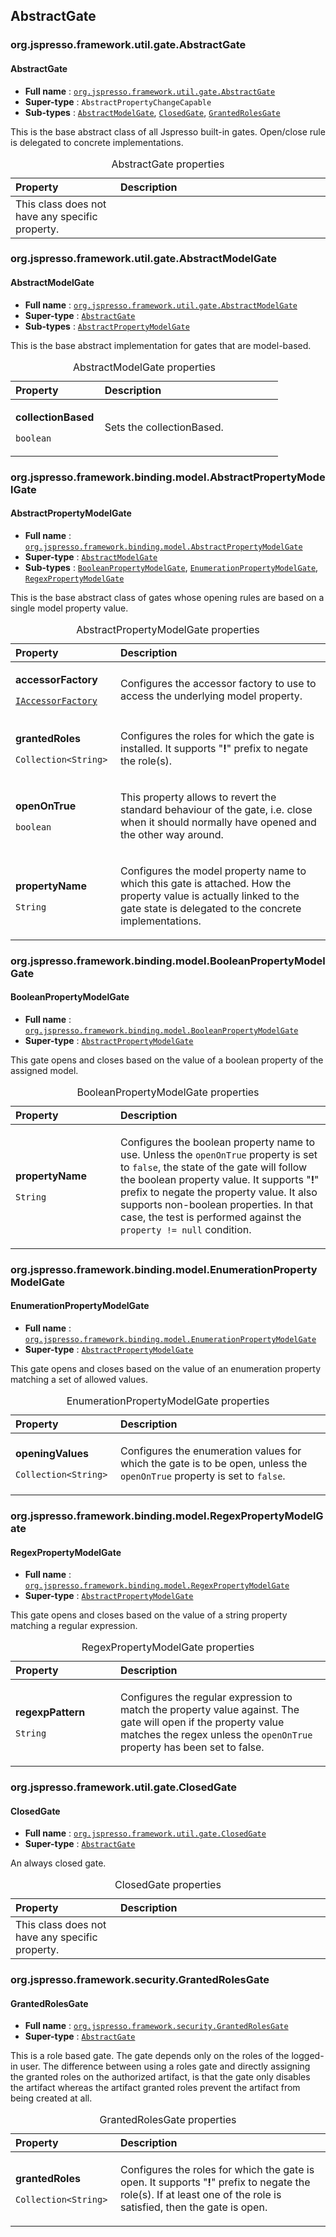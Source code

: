 ## AbstractGate

### org.jspresso.framework.util.gate.AbstractGate
<a name="AbstractGate"></a>
#### AbstractGate

+ **Full name** : [`org.jspresso.framework.util.gate.AbstractGate`](http://www.jspresso.org/external/maven-site/apidocs/org/jspresso/framework/util/gate/AbstractGate.html)
+ **Super-type** : `AbstractPropertyChangeCapable`
+ **Sub-types** : [`AbstractModelGate`](#org.jspresso.framework.util.gate.AbstractModelGate), [`ClosedGate`](#org.jspresso.framework.util.gate.ClosedGate), [`GrantedRolesGate`](#org.jspresso.framework.security.GrantedRolesGate)



This is the base abstract class of all Jspresso built-in gates. Open/close
 rule is delegated to concrete implementations.



<table>
<caption>AbstractGate properties</caption>
<colgroup>
<col width="33%" />
<col width="66%" />
</colgroup>
<thead>
<tr class="header">
<th align="left">Property</th>
<th align="left">Description</th>
</tr>
</thead>
<tbody>
<tr>
<td align="left">This class does not have any specific property.</td>
<td align="left"></td>
</tr>
</tbody>
</table>


### org.jspresso.framework.util.gate.AbstractModelGate
<a name="AbstractModelGate"></a>
#### AbstractModelGate

+ **Full name** : [`org.jspresso.framework.util.gate.AbstractModelGate`](http://www.jspresso.org/external/maven-site/apidocs/org/jspresso/framework/util/gate/AbstractModelGate.html)
+ **Super-type** : [`AbstractGate`](#org.jspresso.framework.util.gate.AbstractGate)
+ **Sub-types** : [`AbstractPropertyModelGate`](#org.jspresso.framework.binding.model.AbstractPropertyModelGate)



This is the base abstract implementation for gates that are model-based.



<table>
<caption>AbstractModelGate properties</caption>
<colgroup>
<col width="33%" />
<col width="66%" />
</colgroup>
<thead>
<tr class="header">
<th align="left">Property</th>
<th align="left">Description</th>
</tr>
</thead>
<tbody>
<tr class="odd">
<td align="left"><p><strong>collectionBased</strong></p><p><code>boolean</code></p></td>
<td><p>Sets the collectionBased.</p></td>
</tr>
</tbody>
</table>


### org.jspresso.framework.binding.model.AbstractPropertyModelGate
<a name="AbstractPropertyModelGate"></a>
#### AbstractPropertyModelGate

+ **Full name** : [`org.jspresso.framework.binding.model.AbstractPropertyModelGate`](http://www.jspresso.org/external/maven-site/apidocs/org/jspresso/framework/binding/model/AbstractPropertyModelGate.html)
+ **Super-type** : [`AbstractModelGate`](#org.jspresso.framework.util.gate.AbstractModelGate)
+ **Sub-types** : [`BooleanPropertyModelGate`](#org.jspresso.framework.binding.model.BooleanPropertyModelGate), [`EnumerationPropertyModelGate`](#org.jspresso.framework.binding.model.EnumerationPropertyModelGate), [`RegexPropertyModelGate`](#org.jspresso.framework.binding.model.RegexPropertyModelGate)



This is the base abstract class of gates whose opening rules are based on a
 single model property value.



<table>
<caption>AbstractPropertyModelGate properties</caption>
<colgroup>
<col width="33%" />
<col width="66%" />
</colgroup>
<thead>
<tr class="header">
<th align="left">Property</th>
<th align="left">Description</th>
</tr>
</thead>
<tbody>
<tr class="odd">
<td align="left"><p><strong>accessorFactory</strong></p><p><code><a href="http://www.jspresso.org/external/maven-site/apidocs/org/jspresso/framework/util/accessor/IAccessorFactory.html">IAccessor&#x200B;Factory</a></code></p></td>
<td><p>Configures the accessor factory to use to access the underlying model
 property.</p></td>
</tr>
<tr class="even">
<td align="left"><p><strong>grantedRoles</strong></p><p><code>Collection&#x200B;&lt;&#x200B;String&#x200B;&gt;&#x200B;</code></p></td>
<td><p>Configures the roles for which the gate is installed. It supports
 &quot;<b>!</b>&quot; prefix to negate the role(s).</p></td>
</tr>
<tr class="odd">
<td align="left"><p><strong>openOnTrue</strong></p><p><code>boolean</code></p></td>
<td><p>This property allows to revert the standard behaviour of the gate, i.e.
 close when it should normally have opened and the other way around.</p></td>
</tr>
<tr class="even">
<td align="left"><p><strong>propertyName</strong></p><p><code>String</code></p></td>
<td><p>Configures the model property name to which this gate is attached. How the
 property value is actually linked to the gate state is delegated to the
 concrete implementations.</p></td>
</tr>
</tbody>
</table>


### org.jspresso.framework.binding.model.BooleanPropertyModelGate
<a name="BooleanPropertyModelGate"></a>
#### BooleanPropertyModelGate

+ **Full name** : [`org.jspresso.framework.binding.model.BooleanPropertyModelGate`](http://www.jspresso.org/external/maven-site/apidocs/org/jspresso/framework/binding/model/BooleanPropertyModelGate.html)
+ **Super-type** : [`AbstractPropertyModelGate`](#org.jspresso.framework.binding.model.AbstractPropertyModelGate)



This gate opens and closes based on the value of a boolean property of the
 assigned model.



<table>
<caption>BooleanPropertyModelGate properties</caption>
<colgroup>
<col width="33%" />
<col width="66%" />
</colgroup>
<thead>
<tr class="header">
<th align="left">Property</th>
<th align="left">Description</th>
</tr>
</thead>
<tbody>
<tr class="odd">
<td align="left"><p><strong>propertyName</strong></p><p><code>String</code></p></td>
<td><p>Configures the boolean property name to use. Unless the
 <code>openOnTrue</code> property is set to <code>false</code>, the state of
 the gate will follow the boolean property value. It supports
 &quot;<b>!</b>&quot; prefix to negate the property value. It also supports
 non-boolean properties. In that case, the test is performed against the
 <code>property != null</code> condition.</p></td>
</tr>
</tbody>
</table>


### org.jspresso.framework.binding.model.EnumerationPropertyModelGate
<a name="EnumerationPropertyModelGate"></a>
#### EnumerationPropertyModelGate

+ **Full name** : [`org.jspresso.framework.binding.model.EnumerationPropertyModelGate`](http://www.jspresso.org/external/maven-site/apidocs/org/jspresso/framework/binding/model/EnumerationPropertyModelGate.html)
+ **Super-type** : [`AbstractPropertyModelGate`](#org.jspresso.framework.binding.model.AbstractPropertyModelGate)



This gate opens and closes based on the value of an enumeration property
 matching a set of allowed values.



<table>
<caption>EnumerationPropertyModelGate properties</caption>
<colgroup>
<col width="33%" />
<col width="66%" />
</colgroup>
<thead>
<tr class="header">
<th align="left">Property</th>
<th align="left">Description</th>
</tr>
</thead>
<tbody>
<tr class="odd">
<td align="left"><p><strong>openingValues</strong></p><p><code>Collection&#x200B;&lt;&#x200B;String&#x200B;&gt;&#x200B;</code></p></td>
<td><p>Configures the enumeration values for which the gate is to be open, unless
 the <code>openOnTrue</code> property is set to <code>false</code>.</p></td>
</tr>
</tbody>
</table>


### org.jspresso.framework.binding.model.RegexPropertyModelGate
<a name="RegexPropertyModelGate"></a>
#### RegexPropertyModelGate

+ **Full name** : [`org.jspresso.framework.binding.model.RegexPropertyModelGate`](http://www.jspresso.org/external/maven-site/apidocs/org/jspresso/framework/binding/model/RegexPropertyModelGate.html)
+ **Super-type** : [`AbstractPropertyModelGate`](#org.jspresso.framework.binding.model.AbstractPropertyModelGate)



This gate opens and closes based on the value of a string property matching a
 regular expression.



<table>
<caption>RegexPropertyModelGate properties</caption>
<colgroup>
<col width="33%" />
<col width="66%" />
</colgroup>
<thead>
<tr class="header">
<th align="left">Property</th>
<th align="left">Description</th>
</tr>
</thead>
<tbody>
<tr class="odd">
<td align="left"><p><strong>regexpPattern</strong></p><p><code>String</code></p></td>
<td><p>Configures the regular expression to match the property value against. The
 gate will open if the property value matches the regex unless the
 <code>openOnTrue</code> property has been set to false.</p></td>
</tr>
</tbody>
</table>


### org.jspresso.framework.util.gate.ClosedGate
<a name="ClosedGate"></a>
#### ClosedGate

+ **Full name** : [`org.jspresso.framework.util.gate.ClosedGate`](http://www.jspresso.org/external/maven-site/apidocs/org/jspresso/framework/util/gate/ClosedGate.html)
+ **Super-type** : [`AbstractGate`](#org.jspresso.framework.util.gate.AbstractGate)



An always closed gate.



<table>
<caption>ClosedGate properties</caption>
<colgroup>
<col width="33%" />
<col width="66%" />
</colgroup>
<thead>
<tr class="header">
<th align="left">Property</th>
<th align="left">Description</th>
</tr>
</thead>
<tbody>
<tr>
<td align="left">This class does not have any specific property.</td>
<td align="left"></td>
</tr>
</tbody>
</table>


### org.jspresso.framework.security.GrantedRolesGate
<a name="GrantedRolesGate"></a>
#### GrantedRolesGate

+ **Full name** : [`org.jspresso.framework.security.GrantedRolesGate`](http://www.jspresso.org/external/maven-site/apidocs/org/jspresso/framework/security/GrantedRolesGate.html)
+ **Super-type** : [`AbstractGate`](#org.jspresso.framework.util.gate.AbstractGate)



This is a role based gate. The gate depends only on the roles of the
 logged-in user. The difference between using a roles gate and directly
 assigning the granted roles on the authorized artifact, is that the gate only
 disables the artifact whereas the artifact granted roles prevent the artifact
 from being created at all.



<table>
<caption>GrantedRolesGate properties</caption>
<colgroup>
<col width="33%" />
<col width="66%" />
</colgroup>
<thead>
<tr class="header">
<th align="left">Property</th>
<th align="left">Description</th>
</tr>
</thead>
<tbody>
<tr class="odd">
<td align="left"><p><strong>grantedRoles</strong></p><p><code>Collection&#x200B;&lt;&#x200B;String&#x200B;&gt;&#x200B;</code></p></td>
<td><p>Configures the roles for which the gate is open. It supports
 &quot;<b>!</b>&quot; prefix to negate the role(s). If at least one of the
 role is satisfied, then the gate is open.</p></td>
</tr>
</tbody>
</table>



